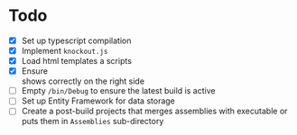 Todo
==

- [x] Set up typescript compilation
- [x] Implement `knockout.js`
- [x] Load html templates a scripts
- [x] Ensure <article> shows correctly on the right side
- [ ] Empty `/bin/Debug` to ensure the latest build is active
- [ ] Set up Entity Framework for data storage
- [ ] Create a post-build projects that merges assemblies with executable or puts them in `Assemblies` sub-directory